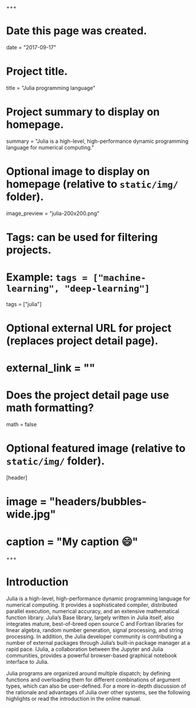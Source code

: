 +++
# Date this page was created.
date = "2017-09-17"

# Project title.
title = "Julia programming language"

# Project summary to display on homepage.
summary = "Julia is a high-level, high-performance dynamic programming language for numerical computing."

# Optional image to display on homepage (relative to `static/img/` folder).
image_preview = "julia-200x200.png"

# Tags: can be used for filtering projects.
# Example: `tags = ["machine-learning", "deep-learning"]`
tags = ["julia"]

# Optional external URL for project (replaces project detail page).
# external_link = ""

# Does the project detail page use math formatting?
math = false

# Optional featured image (relative to `static/img/` folder).
[header]
# image = "headers/bubbles-wide.jpg"
# caption = "My caption :smile:"

+++

# Introduction

Julia is a high-level, high-performance dynamic programming language for numerical computing. It provides a sophisticated compiler, distributed parallel execution, numerical accuracy, and an extensive mathematical function library. Julia’s Base library, largely written in Julia itself, also integrates mature, best-of-breed open source C and Fortran libraries for linear algebra, random number generation, signal processing, and string processing. In addition, the Julia developer community is contributing a number of external packages through Julia’s built-in package manager at a rapid pace. IJulia, a collaboration between the Jupyter and Julia communities, provides a powerful browser-based graphical notebook interface to Julia.

Julia programs are organized around multiple dispatch; by defining functions and overloading them for different combinations of argument types, which can also be user-defined. For a more in-depth discussion of the rationale and advantages of Julia over other systems, see the following highlights or read the introduction in the online manual.
